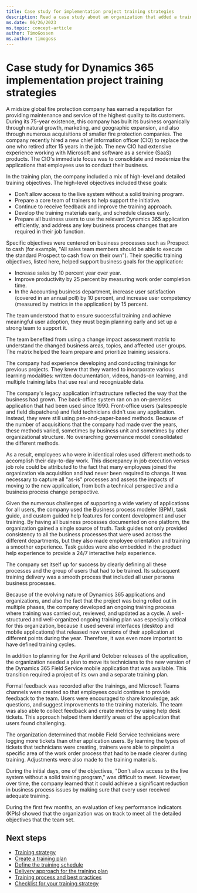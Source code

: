 ```yaml
---
title: Case study for implementation project training strategies
description: Read a case study about an organization that added a training plan to its Dynamics 365 implementation project.
ms.date: 06/26/2023
ms.topic: concept-article
author: TimoGossen
ms.author: timogoss
---
```


# Case study for Dynamics 365 implementation project training strategies

A midsize global fire protection company has earned a reputation for providing maintenance and service of the highest quality to its customers. During its 75-year existence, this company has built its business organically through natural growth, marketing, and geographic expansion, and also through numerous acquisitions of smaller fire protection companies. The company recently hired a new chief information officer (CIO) to replace the one who retired after 15 years in the job. The new CIO had extensive experience working with Microsoft and software as a service (SaaS) products. The CIO's immediate focus was to consolidate and modernize the applications that employees use to conduct their business.

In the training plan, the company included a mix of high-level and detailed training objectives. The high-level objectives included these goals:

- Don't allow access to the live system without a solid training program.
- Prepare a core team of trainers to help support the initiative.
- Continue to receive feedback and improve the training approach.
- Develop the training materials early, and schedule classes early.
- Prepare all business users to use the relevant Dynamics 365 application efficiently, and address any key business process changes that are required in their job function.

Specific objectives were centered on business processes such as Prospect to cash (for example, "All sales team members should be able to execute the standard Prospect to cash flow on their own"). Their specific training objectives, listed here, helped support business goals for the application:

- Increase sales by 10 percent year over year.
- Improve productivity by 25 percent by measuring work order completion time.
- In the Accounting business department, increase user satisfaction (covered in an annual poll) by 10 percent, and increase user competency (measured by metrics in the application) by 15 percent.

The team understood that to ensure successful training and achieve meaningful user adoption, they must begin planning early and set up a strong team to support it.

The team benefited from using a change impact assessment matrix to understand the changed business areas, topics, and affected user groups. The matrix helped the team prepare and prioritize training sessions.

The company had experience developing and conducting trainings for previous projects. They knew that they wanted to incorporate various learning modalities: written documentation, videos, hands-on learning, and multiple training labs that use real and recognizable data.

The company's legacy application infrastructure reflected the way that the business had grown. The back-office system ran on an on-premises application that had been used since 1990. Front-office users (salespeople and field dispatchers) and field technicians didn't use any application. Instead, they were still using pen-and-paper-based methods. Because of the number of acquisitions that the company had made over the years, these methods varied, sometimes by business unit and sometimes by other organizational structure. No overarching governance model consolidated the different methods.

As a result, employees who were in identical roles used different methods to accomplish their day-to-day work. This discrepancy in job execution versus job role could be attributed to the fact that many employees joined the organization via acquisition and had never been required to change. It was necessary to capture all "as-is" processes and assess the impacts of moving to the new application, from both a technical perspective and a business process change perspective.

Given the numerous challenges of supporting a wide variety of applications for all users, the company used the Business process modeler (BPM), task guide, and custom guided help features for content development and user training. By having all business processes documented on one platform, the organization gained a single source of truth. Task guides not only provided consistency to all the business processes that were used across the different departments, but they also made employee orientation and training a smoother experience. Task guides were also embedded in the product help experience to provide a 24/7 interactive help experience.

The company set itself up for success by clearly defining all these processes and the group of users that had to be trained. Its subsequent training delivery was a smooth process that included all user persona business processes.

Because of the evolving nature of Dynamics 365 applications and organizations, and also the fact that the project was being rolled out in multiple phases, the company developed an ongoing training process where training was carried out, reviewed, and updated as a cycle. A well-structured and well-organized ongoing training plan was especially critical for this organization, because it used several interfaces (desktop and mobile applications) that released new versions of their application at different points during the year. Therefore, it was even more important to have defined training cycles.

In addition to planning for the April and October releases of the application, the organization needed a plan to move its technicians to the new version of the Dynamics 365 Field Service mobile application that was available. This transition required a project of its own and a separate training plan.

Formal feedback was recorded after the trainings, and Microsoft Teams channels were created so that employees could continue to provide feedback to the team. Users were encouraged to share knowledge, ask questions, and suggest improvements to the training materials. The team was also able to collect feedback and create metrics by using help desk tickets. This approach helped them identify areas of the application that users found challenging.

The organization determined that mobile Field Service technicians were logging more tickets than other application users. By learning the types of tickets that technicians were creating, trainers were able to pinpoint a specific area of the work order process that had to be made clearer during training. Adjustments were also made to the training materials.

During the initial days, one of the objectives, "Don't allow access to the live system without a solid training program," was difficult to meet. However, over time, the company learned that it could achieve a significant reduction in business process issues by making sure that every user received adequate training.

During the first few months, an evaluation of key performance indicators (KPIs) showed that the organization was on track to meet all the detailed objectives that the team set.

## Next steps

- [Training strategy](training-strategy.md)
- [Create a training plan](training-strategy-training-plan-scope-and-audience.md)
- [Define the training schedule](training-strategy-training-plan-schedule-and-materials.md)
- [Delivery approach for the training plan](training-strategy-training-plan-delivery-approach.md)
- [Training process and best practices](training-strategy-process-and-best-practices.md)
- [Checklist for your training strategy](training-strategy-checklist.md)
